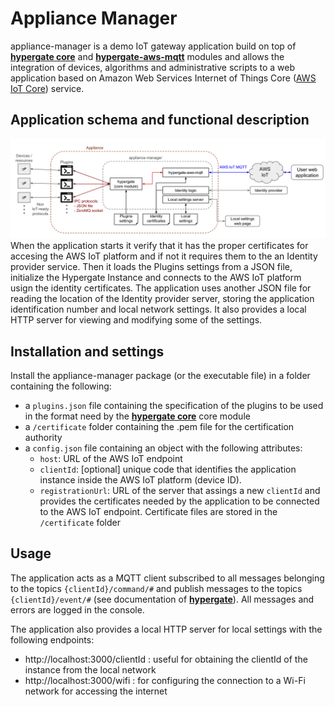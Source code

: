 # Appliance Manager
appliance-manager is a demo IoT gateway application build on top of [__hypergate core__](../hypergate-core/README.md) and 
[__hypergate-aws-mqtt__](../hypergate-aws-mqtt/README.md) modules and allows the integration of devices, algorithms 
and administrative scripts to a web application based on Amazon Web Services Internet of Things Core ([AWS IoT Core](https://aws.amazon.com/iot-core/)) service. 

## Application schema and functional description
![Appliance Manager Schema](appliance-manager-schema.png)
When the application starts it verify that it has the proper certificates for accesing the AWS IoT platform and if not it requires them to the an
Identity provider service. Then it loads the Plugins settings from a JSON file, initialize the Hypergate Instance and connects to the AWS IoT
platform usign the identity certificates. The application uses another JSON file for reading the location of the Identity provider server, storing 
the application identification number and local network settings. It also provides a local HTTP server for viewing and modifying some of the settings. 

## Installation and settings
Install the appliance-manager package (or the executable file) in a folder containing the following: 
* a `plugins.json` file containing the specification of the plugins to be used in the format 
need by the [__hypergate core__](../hypergate-core/README.md) core module
* a `/certificate` folder containing the .pem file for the certification authority
* a `config.json` file containing an object with the following attributes: 
  * `host`: URL of the AWS IoT endpoint
  * `clientId`: [optional] unique code that identifies the application instance inside the AWS IoT platform (device ID). 
  * `registrationUrl`: URL of the server that assings a new `clientId` and provides the 
  certificates needed by the application to be connected to the AWS IoT endpoint. Certificate
  files are stored in the `/certificate` folder

## Usage
The application acts as a MQTT client subscribed to all messages belonging to the topics 
`{clientId}/command/#` and publish messages to the topics `{clientId}/event/#` (see documentation of  [__hypergate__](../hypergate-core/README.md)). All messages and errors are logged in the console.

The application also provides a local HTTP server for local settings with the following endpoints:
* http://localhost:3000/clientId : useful for obtaining the clientId of the instance from the 
local network
* http://localhost:3000/wifi : for configuring the connection to a Wi-Fi
network for accessing the internet